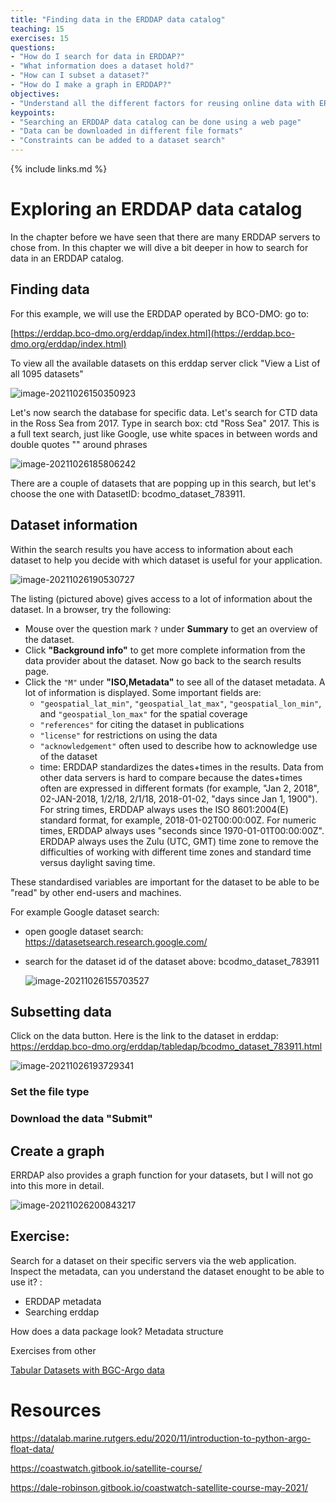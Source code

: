 ```yaml
---
title: "Finding data in the ERDDAP data catalog"
teaching: 15
exercises: 15
questions:
- "How do I search for data in ERDDAP?"
- "What information does a dataset hold?"
- "How can I subset a dataset?"
- "How do I make a graph in ERDDAP?"
objectives:
- "Understand all the different factors for reusing online data with ERDDAP"
keypoints:
- "Searching an ERDDAP data catalog can be done using a web page"
- "Data can be downloaded in different file formats"
- "Constraints can be added to a dataset search"
---
```

{% include links.md %}

# Exploring an ERDDAP data catalog

In the chapter before we have seen that there are many ERDDAP servers to chose from. In this chapter we will dive a bit deeper in how to search for data in an ERDDAP catalog. 

## Finding data

For this example, we will use the ERDDAP operated by BCO-DMO:  go to:

[https://erddap.bco-dmo.org/erddap/index.html](https://erddap.bco-dmo.org/erddap/index.html)

To view all the available datasets on this erddap server click "View a List of all 1095 datasets"

![image-20211026150350923](C:\Users\ksoenen\AppData\Roaming\Typora\typora-user-images\image-20211026150350923.png)



Let's now search the database for specific data. Let's search for CTD data in the Ross Sea from 2017. Type in search box: ctd "Ross Sea" 2017. This is a full text search, just like Google, use white spaces in between words and double quotes "" around phrases

![image-20211026185806242](C:\Users\ksoenen\AppData\Roaming\Typora\typora-user-images\image-20211026185806242.png)

There are a couple of datasets that are popping up in this search, but let's choose the one with DatasetID: bcodmo_dataset_783911. 

## Dataset information

Within the search results you have access to information about each dataset to help you decide with which dataset is useful for your application.  

![image-20211026190530727](C:\Users\ksoenen\AppData\Roaming\Typora\typora-user-images\image-20211026190530727.png)



The listing (pictured above) gives access to a lot of information about the dataset. In a browser, try the following:
* Mouse over the question mark `?` under **Summary** to get an overview of the dataset.
* Click **"Background info"** to get more complete information from the data provider about the dataset. Now go back to the search results page.
* Click the `"M"` under **"ISO,Metadata"** to see all of the dataset metadata. A lot of information is displayed. Some important fields are:
  * `"geospatial_lat_min"`, `"geospatial_lat_max"`, `"geospatial_lon_min"`, and `"geospatial_lon_max"` for the spatial coverage
  * `"references"` for citing the dataset in publications
  * `"license"` for restrictions on using the data
  * `"acknowledgement"` often used to describe how to acknowledge use of the dataset
  * time: ERDDAP standardizes the dates+times in the results.  Data from other data servers is hard to compare    because the dates+times often are expressed in different formats    (for example, "Jan 2, 2018", 02-JAN-2018, 1/2/18, 2/1/18,    2018-01-02, "days since Jan 1, 1900").  For string times, ERDDAP always uses the ISO 8601:2004(E) standard format,    for example, 2018-01-02T00:00:00Z.  For numeric times, ERDDAP always uses "seconds since 1970-01-01T00:00:00Z".  ERDDAP always uses the Zulu (UTC, GMT) time zone to remove the difficulties    of working with different time zones and standard time versus daylight saving time.

These standardised variables are important for the dataset to be able to be "read" by other end-users and machines.

For example Google dataset search:

* open google dataset search: https://datasetsearch.research.google.com/

* search for the dataset id of the dataset above: bcodmo_dataset_783911

  ![image-20211026155703527](C:\Users\ksoenen\AppData\Roaming\Typora\typora-user-images\image-20211026155703527.png)

## Subsetting data

Click on the data button. Here is the link to the dataset in erddap: https://erddap.bco-dmo.org/erddap/tabledap/bcodmo_dataset_783911.html  

![image-20211026193729341](C:\Users\ksoenen\AppData\Roaming\Typora\typora-user-images\image-20211026193729341.png)

### Set the file type

### Download the data "Submit"

## Create a graph

ERRDAP also provides a graph function for your datasets, but I will not go into this more in detail. 

![image-20211026200843217](C:\Users\ksoenen\AppData\Roaming\Typora\typora-user-images\image-20211026200843217.png)

## Exercise:

Search for a dataset on their specific servers via the web application. Inspect the metadata, can you understand the dataset enought to be able to use it? : 

* ERDDAP metadata
* Searching erddap

How does a data package look? Metadata structure



Exercises from other 

[Tabular Datasets with BGC-Argo data](https://dale-robinson.gitbook.io/coastwatch-satellite-course-may-2021/tutorials/erddap/tabular-datasets-bgc-argo-data)



# Resources

https://datalab.marine.rutgers.edu/2020/11/introduction-to-python-argo-float-data/ 

https://coastwatch.gitbook.io/satellite-course/

https://dale-robinson.gitbook.io/coastwatch-satellite-course-may-2021/

